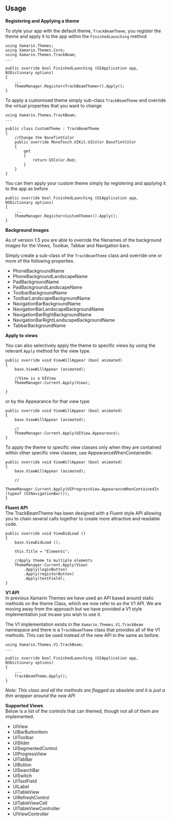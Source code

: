## Usage  

**Registering and Applying a theme**

To style your app with the default theme, `TrackBeamTheme`, you register the theme and apply it to the app within the `FinishedLaunching` method

	using Xamarin.Themes;
	using Xamarin.Themes.Core;
	using Xamarin.Themes.TrackBeam;
	...
	
	public override bool FinishedLaunching (UIApplication app, NSDictionary options)
	{
		...
		ThemeManager.Register<TrackBeamTheme>().Apply();
	}


To apply a customised theme simply sub-class `TrackBeamTheme` and override the virtual properties that you want to change

	using Xamarin.Themes.TrackBeam;
	...
	
	public class CustomTheme : TrackBeamTheme
	{
		//Change the BaseTintColor
		public override MonoTouch.UIKit.UIColor BaseTintColor
		{
			get
			{
				return UIColor.Red;
			}
		}
	}
 
 You can then apply your custom theme simply by registering and applying it to the app as before
 
	public override bool FinishedLaunching (UIApplication app, NSDictionary options)
	{
		...
		ThemeManager.Register<CustomTheme>().Apply();
	}

**Background images**

As of version 1.5 you are able to override the filenames of the background images for the Views, Toolbar, Tabbar and Navigation bars.

Simply create a sub-class of the `TrackBeamTheme` class and override one or more of the following properties.

 - PhoneBackgroundName
 - PhoneBackgroundLandscapeName
 - PadBackgroundName
 - PadBackgroundLandscapeName
 - ToolbarBackgroundName
 - ToolbarLandscapeBackgroundName
 - NavigationBarBackgroundName
 - NavigationBarLandscapeBackgroundName
 - NavigationBarRightBackgroundName
 - NavigationBarRightLandscapeBackgroundName
 - TabbarBackgroundName


**Apply to views**  

You can also selectively apply the theme to specific views by using the relevant `Apply` method for the view type.

	public override void ViewWillAppear (bool animated)
	{
		base.ViewWillAppear (animated);
		
		//View is a UIView
		ThemeManager.Current.Apply(View);
	
	}

or by the Appearance for that view type

	public override void ViewWillAppear (bool animated)
	{
		base.ViewWillAppear (animated);
		
		//
		ThemeManager.Current.Apply(UIView.Appearance);
	}
	
To apply the theme to specific view classes only when they are contained within other specific view classes, use AppearanceWhenContainedIn.

	public override void ViewWillAppear (bool animated)
	{
		base.ViewWillAppear (animated);
		
		//
		ThemeManager.Current.Apply(UIProgressView.AppearanceWhenContainedIn (typeof (UINavigationBar)));
	}  

**Fluent API**  
The TrackBeamTheme has been designed with a Fluent style API allowing you to chain several calls together to create more attractive and readable code.

	public override void ViewDidLoad ()
	{
		base.ViewDidLoad ();
		
		this.Title = "Elements";
		
		//Apply theme to multiple elements
		ThemeManager.Current.Apply(View)
			.Apply(loginButton)
			.Apply(registerButton)
			.Apply(textField);
	}

**V1 API**  
In previous Xamarin Themes we have used an API based around static methods on the theme Class, which we now refer to as the V1 API.  We are moving away from the approach but we have provided a V1 style implementation just incase you wish to use it.

The V1 implementation exists in the `Xamarin.Themes.V1.TrackBeam` namespace and there is a `TrackBeamTheme` class that provides all of the V1 methods.  This can be used instead of the new API in the same as before.

	using Xamarin.Themes.V1.TrackBeam;
	...
	
	public override bool FinishedLaunching (UIApplication app, NSDictionary options)
	{
		...
		TrackBeamTheme.Apply();
	}

*Note: This class and all the methods are flagged as obsolete and it is just a thin wrapper around the new API* 

**Supported Views**  
Below is a list of the controls that can themed, though not all of them are implemented. 
 
 - UIView  
 - UIBarButtonItem  
 - UIToolbar  
 - UISlider  
 - UISegmentedControl  
 - UIProgressView  
 - UITabBar  
 - UIButton  
 - UISearchBar  
 - UISwitch  
 - UITextField  
 - UILabel  
 - UITableView
 - UIRefreshControl
 - UITableViewCell
 - UITableViewController
 - UIViewController
 


